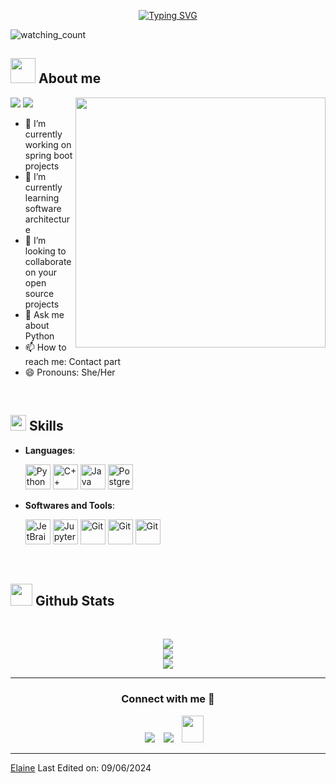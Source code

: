 
<p align="center">
<a href="https://git.io/typing-svg"><img src="https://readme-typing-svg.demolab.com?font=Georgia&weight=800&pause=1000&size=33&color=042D5E&width=370&height=100&lines=Hi+%2C+I'm+Elaine+%F0%9F%91%8B" alt="Typing SVG" /></a>
</p>
<p align="left"> 
<img src="https://komarev.com/ghpvc/?username=Mahdiiye&color=brightgreen" alt="watching_count" />
 </p>
	
## <picture><img src = "https://user-images.githubusercontent.com/64439609/213525571-a0b12213-7e89-48df-a45f-153c78f3cf5e.png" width =40px></picture> **About me**

<picture> <img align="right" src="https://mir-s3-cdn-cf.behance.net/project_modules/disp/601014116770475.6068beff4640a.gif" width = 400px></picture>
 <p align="left">
  <img src="https://img.shields.io/badge/Focus-Backend%20Development-dodgerblue" />
  <img src="https://img.shields.io/badge/Languages-English-dodgerblue" />
</p>

- 🔭 I’m currently working on spring boot projects
- 🌱 I’m currently learning software architecture
- 👯 I’m looking to collaborate on your open source projects
- 💬 Ask me about Python
- 📫 How to reach me: Contact part
- 😄 Pronouns: She/Her

<br>

## <img src="https://media2.giphy.com/media/QssGEmpkyEOhBCb7e1/giphy.gif?cid=ecf05e47a0n3gi1bfqntqmob8g9aid1oyj2wr3ds3mg700bl&rid=giphy.gif" width ="25"><b> Skills</b>

<p align="center">

- **Languages**:
  
   <img src="https://cdn.jsdelivr.net/gh/devicons/devicon/icons/python/python-original.svg" width="40" height="40" alt="Python"/>
   <img src="https://cdn.jsdelivr.net/gh/devicons/devicon/icons/cplusplus/cplusplus-original.svg" width="40" height="40" alt="C++"/>
   <img src="https://cdn.jsdelivr.net/gh/devicons/devicon/icons/java/java-original.svg" width="40" height="40" alt="Java"/>
   <img src="https://cdn.jsdelivr.net/gh/devicons/devicon/icons/postgresql/postgresql-original.svg" width="40" height="40" alt="PostgreSQL"/>




- **Softwares and Tools**:

    <img src="https://cdn.jsdelivr.net/gh/devicons/devicon/icons/jetbrains/jetbrains-original.svg" width="40" height="40" alt="JetBrains"/>
    <img src="https://cdn.jsdelivr.net/gh/devicons/devicon/icons/jupyter/jupyter-original.svg" width="40" height="40" alt="Jupyter"/>
    <img src="https://user-images.githubusercontent.com/64439609/212556741-81407849-82c8-4926-854f-820e8a644375.png" width="40" height="40" alt="Git"/>
    <img src="https://user-images.githubusercontent.com/64439609/212556816-5f39489d-6cee-4f1c-997f-4d30a391287c.png" width="40" height="40" alt="Git"/>
    <img src="https://user-images.githubusercontent.com/64439609/212556802-77a65ec1-aa71-4272-b603-1a57d1914678.png" width="40" height="40" alt="Git"/>



 

<br>
</p>


## <img src="https://media.giphy.com/media/iY8CRBdQXODJSCERIr/giphy.gif" width="35"><b> Github Stats </b>
<br>

<div align="center">

![](https://github-readme-stats.vercel.app/api?username=elainellli&theme=dracula&hide_border=false&include_all_commits=true&count_private=true)<br/>
![](https://github-readme-streak-stats.herokuapp.com/?user=elainellli&theme=dracula&hide_border=false)<br/>
![](https://github-readme-stats.vercel.app/api/top-langs/?username=elainellli&theme=dracula&hide_border=false&include_all_commits=true&count_private=true&layout=compact)
	
</a>
</div>



-----

<h3 align="center" >Connect with me 🤝 </h3>

<p align="center">

 <div align="center"  class="icons-social" style="margin-left: 10px;">
        <a   target="_blank" href="https://www.linkedin.com/in/zhuoning-li-b777a6252/">
			<img src="https://img.icons8.com/doodle/40/000000/linkedin--v2.png" style="margin-left: 10px;" ></a>
        <a style="margin-left: 10px;" target="_blank" href="https://github.com/elainellli">
		<img src="https://img.icons8.com/doodle/40/000000/github--v1.png"></a>
           <a style="margin-left: 10px;" target="_blank" href="https://mail.google.com/mail/?view=cm&fs=1&to=zl4490@nyu.edu">
		<img src="https://img.icons8.com/doodle/2x/gmail-new.png" style=" width:35px; height:43px;"></a>	
      </div>

</p>


	

</div>


------
[Elaine](https://github.com/elainellli)
Last Edited on: 09/06/2024
